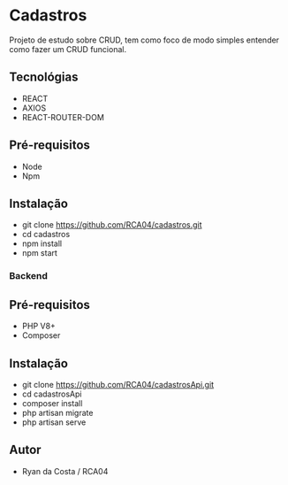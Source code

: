 # Cadastros
Projeto de estudo sobre CRUD, tem como foco de modo simples entender como fazer um CRUD funcional.

## Tecnológias
- REACT
- AXIOS
- REACT-ROUTER-DOM

## Pré-requisitos
- Node
- Npm

## Instalação
- git clone https://github.com/RCA04/cadastros.git
- cd cadastros
- npm install
- npm start

### Backend

## Pré-requisitos
- PHP V8+
- Composer

## Instalação
- git clone https://github.com/RCA04/cadastrosApi.git
- cd cadastrosApi
- composer install
- php artisan migrate
- php artisan serve

## Autor
- Ryan da Costa / RCA04


